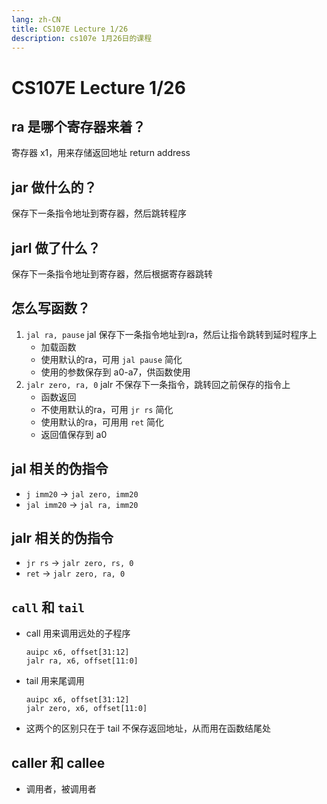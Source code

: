 ```yaml
---
lang: zh-CN
title: CS107E Lecture 1/26
description: cs107e 1月26日的课程
---
```


# CS107E Lecture 1/26

## ra 是哪个寄存器来着？

寄存器 x1，用来存储返回地址 return address

## jar 做什么的？

保存下一条指令地址到寄存器，然后跳转程序

## jarl 做了什么？

保存下一条指令地址到寄存器，然后根据寄存器跳转

## 怎么写函数？

1. `jal ra, pause` jal 保存下一条指令地址到ra，然后让指令跳转到延时程序上
    - 加载函数
    - 使用默认的ra，可用 `jal pause` 简化
    - 使用的参数保存到 a0-a7，供函数使用
2. `jalr zero, ra, 0` jalr 不保存下一条指令，跳转回之前保存的指令上
    - 函数返回
    - 不使用默认的ra，可用 `jr rs` 简化
    - 使用默认的ra，可用用 `ret` 简化
    - 返回值保存到 a0

## jal 相关的伪指令

- `j imm20` -> `jal zero, imm20`
- `jal imm20` -> `jal ra, imm20`

## jalr 相关的伪指令

- `jr rs` -> `jalr zero, rs, 0`
- `ret` -> `jalr zero, ra, 0`

## `call` 和 `tail`

- call 用来调用远处的子程序
  ```
  auipc x6, offset[31:12]
  jalr ra, x6, offset[11:0]
  ```
- tail 用来尾调用
  ```
  auipc x6, offset[31:12]
  jalr zero, x6, offset[11:0]
  ```
- 这两个的区别只在于 tail 不保存返回地址，从而用在函数结尾处

## caller 和 callee

- 调用者，被调用者